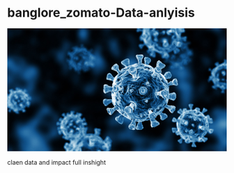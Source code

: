 # banglore_zomato-Data-anlyisis


![zomato logo](https://github.com/saurav190101/covid-19/blob/main/covid-cells.jpg)


claen  data and impact full inshight
